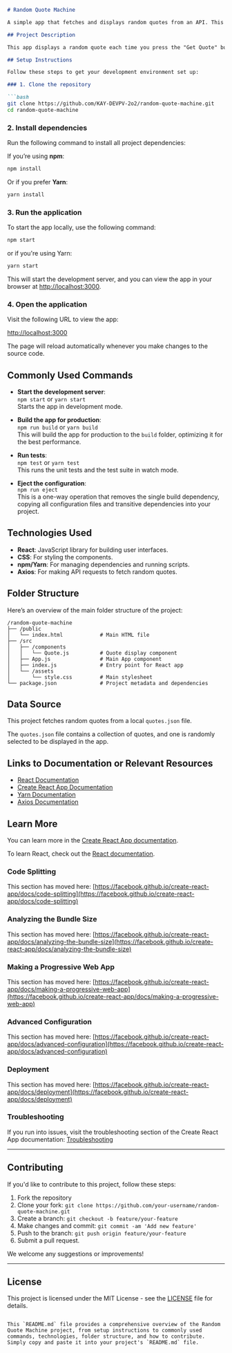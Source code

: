 ```markdown
# Random Quote Machine

A simple app that fetches and displays random quotes from an API. This project was bootstrapped with [Create React App](https://github.com/facebook/create-react-app).

## Project Description

This app displays a random quote each time you press the "Get Quote" button. It's designed to be lightweight and easy to understand. The app retrieves the quote data from a public API and dynamically updates the UI to show a new quote. The project can be further extended by adding features such as favorite quotes, author search, and more.

## Setup Instructions

Follow these steps to get your development environment set up:

### 1. Clone the repository

```bash
git clone https://github.com/KAY-DEVPV-2o2/random-quote-machine.git
cd random-quote-machine
```

### 2. Install dependencies

Run the following command to install all project dependencies:

If you’re using **npm**:

```bash
npm install
```

Or if you prefer **Yarn**:

```bash
yarn install
```

### 3. Run the application

To start the app locally, use the following command:

```bash
npm start
```

or if you're using Yarn:

```bash
yarn start
```

This will start the development server, and you can view the app in your browser at [http://localhost:3000](http://localhost:3000).

### 4. Open the application

Visit the following URL to view the app:

[http://localhost:3000](http://localhost:3000)

The page will reload automatically whenever you make changes to the source code.

## Commonly Used Commands

- **Start the development server**:  
  `npm start` or `yarn start`  
  Starts the app in development mode.

- **Build the app for production**:  
  `npm run build` or `yarn build`  
  This will build the app for production to the `build` folder, optimizing it for the best performance.

- **Run tests**:  
  `npm test` or `yarn test`  
  This runs the unit tests and the test suite in watch mode.

- **Eject the configuration**:  
  `npm run eject`  
  This is a one-way operation that removes the single build dependency, copying all configuration files and transitive dependencies into your project.

## Technologies Used

- **React**: JavaScript library for building user interfaces.
- **CSS**: For styling the components.
- **npm/Yarn**: For managing dependencies and running scripts.
- **Axios**: For making API requests to fetch random quotes.

## Folder Structure

Here’s an overview of the main folder structure of the project:

```
/random-quote-machine
├── /public
│   └── index.html            # Main HTML file
├── /src
│   ├── /components
│   │   └── Quote.js          # Quote display component
│   ├── App.js                # Main App component
│   ├── index.js              # Entry point for React app
│   └── /assets
│       └── style.css         # Main stylesheet
└── package.json              # Project metadata and dependencies
```

## Data Source

This project fetches random quotes from a local `quotes.json` file. 

The `quotes.json` file contains a collection of quotes, and one is randomly selected to be displayed in the app.

## Links to Documentation or Relevant Resources

- [React Documentation](https://reactjs.org/docs/getting-started.html)
- [Create React App Documentation](https://facebook.github.io/create-react-app/docs/getting-started)
- [Yarn Documentation](https://yarnpkg.com/)
- [Axios Documentation](https://axios-http.com/)

## Learn More

You can learn more in the [Create React App documentation](https://facebook.github.io/create-react-app/docs/getting-started).

To learn React, check out the [React documentation](https://reactjs.org/).

### Code Splitting

This section has moved here: [https://facebook.github.io/create-react-app/docs/code-splitting](https://facebook.github.io/create-react-app/docs/code-splitting)

### Analyzing the Bundle Size

This section has moved here: [https://facebook.github.io/create-react-app/docs/analyzing-the-bundle-size](https://facebook.github.io/create-react-app/docs/analyzing-the-bundle-size)

### Making a Progressive Web App

This section has moved here: [https://facebook.github.io/create-react-app/docs/making-a-progressive-web-app](https://facebook.github.io/create-react-app/docs/making-a-progressive-web-app)

### Advanced Configuration

This section has moved here: [https://facebook.github.io/create-react-app/docs/advanced-configuration](https://facebook.github.io/create-react-app/docs/advanced-configuration)

### Deployment

This section has moved here: [https://facebook.github.io/create-react-app/docs/deployment](https://facebook.github.io/create-react-app/docs/deployment)

### Troubleshooting

If you run into issues, visit the troubleshooting section of the Create React App documentation: [Troubleshooting](https://facebook.github.io/create-react-app/docs/troubleshooting)

---

## Contributing

If you'd like to contribute to this project, follow these steps:

1. Fork the repository
2. Clone your fork: `git clone https://github.com/your-username/random-quote-machine.git`
3. Create a branch: `git checkout -b feature/your-feature`
4. Make changes and commit: `git commit -am 'Add new feature'`
5. Push to the branch: `git push origin feature/your-feature`
6. Submit a pull request.

We welcome any suggestions or improvements!

---

## License

This project is licensed under the MIT License - see the [LICENSE](LICENSE) file for details.
```

This `README.md` file provides a comprehensive overview of the Random Quote Machine project, from setup instructions to commonly used commands, technologies, folder structure, and how to contribute. Simply copy and paste it into your project's `README.md` file.
